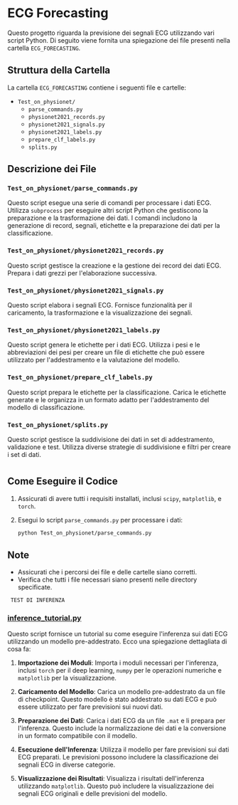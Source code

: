 # ECG Forecasting

Questo progetto riguarda la previsione dei segnali ECG utilizzando vari script Python. Di seguito viene fornita una spiegazione dei file presenti nella cartella `ECG_FORECASTING`.

## Struttura della Cartella

La cartella `ECG_FORECASTING` contiene i seguenti file e cartelle:

- `Test_on_physionet/`
  - `parse_commands.py`
  - `physionet2021_records.py`
  - `physionet2021_signals.py`
  - `physionet2021_labels.py`
  - `prepare_clf_labels.py`
  - `splits.py`


## Descrizione dei File

### `Test_on_physionet/parse_commands.py`

Questo script esegue una serie di comandi per processare i dati ECG. Utilizza `subprocess` per eseguire altri script Python che gestiscono la preparazione e la trasformazione dei dati. I comandi includono la generazione di record, segnali, etichette e la preparazione dei dati per la classificazione.

### `Test_on_physionet/physionet2021_records.py`

Questo script gestisce la creazione e la gestione dei record dei dati ECG. Prepara i dati grezzi per l'elaborazione successiva.

### `Test_on_physionet/physionet2021_signals.py`

Questo script elabora i segnali ECG. Fornisce funzionalità per il caricamento, la trasformazione e la visualizzazione dei segnali.

### `Test_on_physionet/physionet2021_labels.py`

Questo script genera le etichette per i dati ECG. Utilizza i pesi e le abbreviazioni dei pesi per creare un file di etichette che può essere utilizzato per l'addestramento e la valutazione del modello.

### `Test_on_physionet/prepare_clf_labels.py`

Questo script prepara le etichette per la classificazione. Carica le etichette generate e le organizza in un formato adatto per l'addestramento del modello di classificazione.

### `Test_on_physionet/splits.py`

Questo script gestisce la suddivisione dei dati in set di addestramento, validazione e test. Utilizza diverse strategie di suddivisione e filtri per creare i set di dati.

#
## Come Eseguire il Codice

1. Assicurati di avere tutti i requisiti installati, inclusi `scipy`, `matplotlib`, e `torch`.

2. Esegui lo script `parse_commands.py` per processare i dati:
    ```sh
    python Test_on_physionet/parse_commands.py
    ```


## Note

- Assicurati che i percorsi dei file e delle cartelle siano corretti.
- Verifica che tutti i file necessari siano presenti nelle directory specificate.



` TEST DI INFERENZA`

### [inference_tutorial.py](http://_vscodecontentref_/0)

Questo script fornisce un tutorial su come eseguire l'inferenza sui dati ECG utilizzando un modello pre-addestrato. Ecco una spiegazione dettagliata di cosa fa:

1. **Importazione dei Moduli**: Importa i moduli necessari per l'inferenza, inclusi `torch` per il deep learning, `numpy` per le operazioni numeriche e `matplotlib` per la visualizzazione.

2. **Caricamento del Modello**: Carica un modello pre-addestrato da un file di checkpoint. Questo modello è stato addestrato su dati ECG e può essere utilizzato per fare previsioni sui nuovi dati.

3. **Preparazione dei Dati**: Carica i dati ECG da un file `.mat` e li prepara per l'inferenza. Questo include la normalizzazione dei dati e la conversione in un formato compatibile con il modello.

4. **Esecuzione dell'Inferenza**: Utilizza il modello per fare previsioni sui dati ECG preparati. Le previsioni possono includere la classificazione dei segnali ECG in diverse categorie.

5. **Visualizzazione dei Risultati**: Visualizza i risultati dell'inferenza utilizzando `matplotlib`. Questo può includere la visualizzazione dei segnali ECG originali e delle previsioni del modello.
